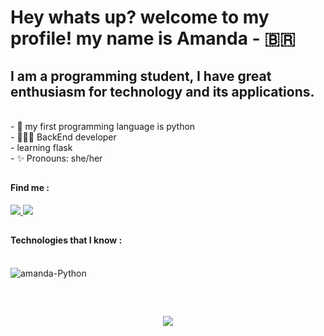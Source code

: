 
<h1>
Hey whats up? welcome to my profile! my name is Amanda - 🇧🇷
 </h1>

<h2>I am a programming student, I have great enthusiasm for technology and its applications.</h2>

<br>
- 🐍 my first programming language is python
<br>
- 👩🏽‍💻 BackEnd developer
<br>
- learning flask
<br>
- ✨ Pronouns: she/her


##

 <h4> Find me : </h4>
    <div>
    <a href="https://www.linkedin.com/in/amanda-tavares-santos-6b9bb9204/" target = "blank"> <img src = "https://img.shields.io/badge/LinkedIn-0077B5?style=for-the-badge&logo=linkedin&logoColor=white" target="blank"> </a>
    <a href="mailto: tavaresamandasantos@gmail.com" target = "blank"> <img src = "https://img.shields.io/badge/Gmail-D14836?style=for-the-badge&logo=gmail&logoColor=white" target="blank"> </a>
  </div>

 ##
 <h4> Technologies that I know : </h4>
<div style = "display: inline_block"><br>
  <img align="auto" alt="amanda-Python" heigt="30" whidth="40" src="https://img.icons8.com/color/48/000000/python--v1.png"/>

  </div>
  
  ##
  <br>
  <p align = "center"> <img align="center" src = "https://profile-counter.glitch.me/amandatsantos/count.svg" /></p>
  
  
